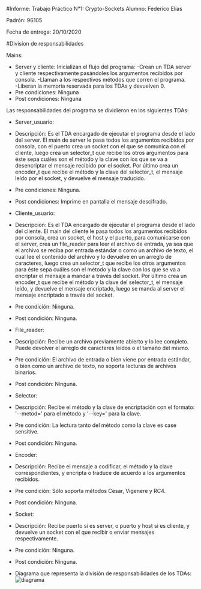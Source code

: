 #Informe: Trabajo Práctico N°1: Crypto-Sockets
Alumno: Federico Elías

Padrón: 96105

Fecha de entrega: 20/10/2020

#Division de responsabilidades

Mains:

- Server y cliente:
		Inicializan el flujo del programa:
			-Crean un TDA server y cliente respectivamente
			pasándoles los argumentos recibidos por consola.
			-Llaman a los respectivos métodos que corren el programa.	
			-Liberan la memoria reservada para los TDAs y devuelven 0.
-	Pre condiciones:
		Ninguna
-	Post condiciones:
		Ninguna

Las responsabilidades del programa se dividieron en los siguientes TDAs:

- Server_usuario:
-	Descripción:
		Es el TDA encargado de ejecutar el programa desde el lado del server.
		El main de server le pasa todos los argumentos recibidos por consola,
		con el puerto crea un socket con el que se comunica con el cliente,
		luego crea un selector_t que recibe los otros argumentos para éste
		sepa cuáles son el método y la clave con los que se va a desencriptar
		el mensaje recibido por el socket. Por último crea un encoder_t que
		recibe el método y la clave del selector_t, el mensaje leído
		por el socket, y devuelve el mensaje traducido.
-	Pre condiciones:
		Ninguna.
-	Post condiciones:
		Imprime en pantalla el mensaje descifrado.

- Cliente_usuario:
-	Descripcion:
		Es el TDA encargado de ejecutar el programa desde el lado del cliente.
		El main del cliente le pasa todos los argumentos recibidos por consola,
		crea un socket, el host y el puerto, para comunicarse con el server,
		crea un file_reader para leer el archivo de entrada, ya sea que el
		archivo se reciba por entrada estándar o como un archivo de texto,
		el cual lee el contenido del archivo y lo devuelve en un arreglo
		de caracteres, luego crea un selector_t que recibe los otros argumentos
		para éste sepa cuáles son el método y la clave con los que se va a
		encriptar el mensaje a mandar a través del socket.
		Por último crea un encoder_t que recibe el método y la clave del
		selector_t, el mensaje leído, y devuelve el mensaje encriptado,
		luego se manda al server el mensaje encriptado a través del socket.
-	Pre condición:
		Ninguna.
-	Post condición:
		Ninguna.

- File_reader:
-	Descripción:
		Recibe un archivo previamente abierto y lo lee completo.
		Puede devolver el arreglo de caracteres leídos o el tamaño del mismo.
-	Pre condición:
		El archivo de entrada o bien viene por entrada estándar, o bien
		como un archivo de texto, no soporta lecturas de archivos binarios.
-	Post condición:
		Ninguna.

- Selector:
-	Descripción:
		Recibe el método y la clave de encriptación con el formato:
		'--metod=' para el método y '--key=' para la clave.
-	Pre condición:
		La lectura tanto del método como la clave es case sensitive.
-	Post condición:
		Ninguna.

- Encoder:
-	Descripción:
		Recibe el mensaje a codificar, el método y la clave correspondientes,
		y encripta o traduce de acuerdo a los argumentos recibidos.
-	Pre condición:
		Sólo soporta métodos Cesar, Vigenere y RC4.
-	Post condición:
		Ninguna.

- Socket:
-	Descripción:
		Recibe puerto si es server, o puerto y host si es cliente, y devuelve
		un socket con el que recibir o enviar mensajes respectivamente.
-	Pre condición:
		Ninguna.
-	Post condición:
		Ninguna.


- Diagrama que representa la división de responsabilidades de los TDAs:
![diagrama](https://github.com/nazar9318/taller1-2c2020-TP1/tree/master/assets/DiagramaTP1.png)
